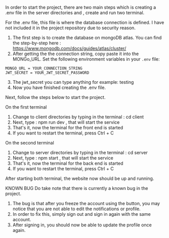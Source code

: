 In order to start the project, there are two main steps which is creating a .env file in the server directories and , create and run two terminal.

For the .env file, this file is where the database connection is defined. I have not included it in the project repository due to security reason.
1) The first step is to create the database on mongoDB atlas. You can find the step-by-step here : https://www.mongodb.com/docs/guides/atlas/cluster/
2) After getting the the connection string, copy paste it into the MONGo_URL. Set the following environment variables in your `.env` file:

```env
MONGO_URL = YOUR_CONNECTION_STRING
JWT_SECRET = YOUR_JWT_SECRET_PASSWORD
```
3) The jwt_secret you can type anything for example: testing
4) Now you have finished creating the .env file.

Next, follow the steps below to start the project. 

On the first terminal
1) Change to client directories by typing in the terminal : cd client
2) Next, type : npm run dev , that will start the service
3) That's it, now the terminal for the front end is started
4) If you want to restart the terminal, press Ctrl + C

On the second terminal
1) Change to server directories by typing in the terminal : cd server
2) Next, type : npm start , that will start the service
3) That's it, now the terminal for the back end is started
4) If you want to restart the terminal, press Ctrl + C

After starting both terminal, the website now should be up and running.

KNOWN BUG
Do take note that there is currently a known bug in the project. 
1) The bug is that after you freeze the account using the button, you may notice that you are not able to edit the notifications or profile.
2) In order to fix this, simply sign out and sign in again with the same account.
3) After signing in, you should now be able to update the profile once again.

